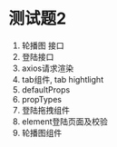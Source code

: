 # 测试题2

1. 轮播图 接口
2. 登陆接口
3. axios请求渲染
4. tab组件, tab hightlight
5. defaultProps
6. propTypes
7. 登陆拖拽组件
8. element登陆页面及校验
9. 轮播图组件

